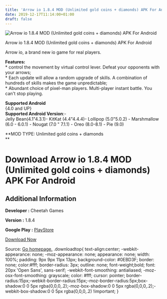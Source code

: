 ```yaml
---
title: 'Arrow io 1.8.4 MOD (Unlimited gold coins + diamonds) APK For Android'
date: 2019-12-17T11:14:00+01:00
draft: false
---
```


![Arrow io 1.8.4 MOD (Unlimited gold coins + diamonds) APK For Android](https://i0.wp.com/apkhome.net/wp-content/uploads/2019/12/Arrow-io-1.8.4-MOD-Unlimited-gold-coins-diamonds.png "Arrow io 1.8.4 MOD (Unlimited gold coins + diamonds) APK For Android")

  

Arrow io 1.8.4 MOD (Unlimited gold coins + diamonds) APK For Android

Arrow io, a brand new io game for real players.

**Features:**  
\* control the movement by virtual control lever. Defeat your opponents with your arrows;  
\* Each update will allow a random upgrade of skills. A combination of hundreds of skills makes the game unpredictable;  
\* Abundant choice of pixel-man players. Multi-player instant battle. You can't stop playing.

**Supported Android**  
{4.0 and UP}  
**Supported Android Version**:-  
Jelly Bean(4.1"4.3.1)- KitKat (4.4"4.4.4)- Lollipop (5.0"5.0.2) - Marshmallow (6.0 - 6.0.1) - Nougat (7.0 " 7.1.1) - Oreo (8.0-8.1) - Pie (9.0)

**MOD TYPE: Unlimited gold coins + diamonds  
**

Download Arrow io 1.8.4 MOD (Unlimited gold coins + diamonds) APK For Android
=============================================================================

Additional Information
----------------------

**Developer :** Cheetah Games

**Version :** 1.8.4

**Google Play :** [PlayStore](https://play.google.com/store/apps/details?id=com.cmcm.arrowio)

  

[Download Now](https://store4app.co/post/arrow-io-1-8-4-mod-unlimited-gold-coins-diamonds-apk-for-android_1576574510)

  
Source: [Go homepage.](https://store4app.co/post/arrow-io-1-8-4-mod-unlimited-gold-coins-diamonds-apk-for-android_1576574510) .downloadtop{ text-align:center; -webkit-appearance: none; -moz-appearance: none; appearance: none; width: 100%; padding: 9px 9px 11px 13px; background-color: #0EBD3F; border: none; color:#fff; border-radius: 3px; outline: none; font-weight;bold; font: 20px 'Open Sans', sans-serif; -webkit-font-smoothing: antialiased; -moz-osx-font-smoothing: grayscale; color: #fff; cursor: pointer; border-radius:15px;-webkit-border-radius:15px;-moz-border-radius:5px;box-shadow:0 0 5px rgba(0,0,0,.2);-moz-box-shadow:0 0 5px rgba(0,0,0,.2);-webkit-box-shadow:0 0 5px rgba(0,0,0,.2) !important; }